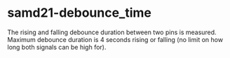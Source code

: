 # samd21-debounce_time
The rising and falling debounce duration between two pins is measured. Maximum debounce duration is 4 seconds rising or falling (no limit on how long both signals can be high for).
